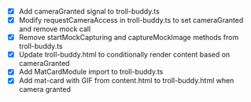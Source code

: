 - [x] Add cameraGranted signal to troll-buddy.ts
- [x] Modify requestCameraAccess in troll-buddy.ts to set cameraGranted and remove mock call
- [x] Remove startMockCapturing and captureMockImage methods from troll-buddy.ts
- [x] Update troll-buddy.html to conditionally render content based on cameraGranted
- [x] Add MatCardModule import to troll-buddy.ts
- [x] Add mat-card with GIF from content.html to troll-buddy.html when camera granted
